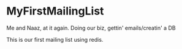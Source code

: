 # MyFirstMailingList
Me and Naaz, at it again. Doing our biz, gettin' emails/creatin' a DB

This is our first mailing list using redis.
